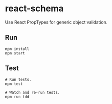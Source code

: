 # react-schema
Use React PropTypes for generic object validation.


## Run
    npm install
    npm start


## Test
    # Run tests.
    npm test

    # Watch and re-run tests.
    npm run tdd
